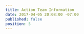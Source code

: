 ```yaml
---
title: Action Team Information
date: 2017-04-05 20:08:00 -07:00
published: false
position: 5
---
```


